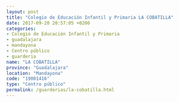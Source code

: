 ```yaml
---
layout: post
title: "Colegio de Educación Infantil y Primaria LA COBATILLA"
date: 2017-09-20 20:57:05 +0200
categories:
- Colegio de Educación Infantil y Primaria
- guadalajara
- mandayona
- Centro público
- guarderia
name: "LA COBATILLA"
province: "Guadalajara"
location: "Mandayona"
code: "19001416"
type: "Centro público"
permalink: /guarderias/la-cobatilla.html
---
```

